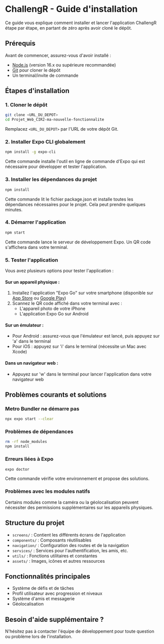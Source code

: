 # ChallengR - Guide d'installation

Ce guide vous explique comment installer et lancer l'application ChallengR étape par étape, en partant de zéro après avoir cloné le dépôt.

## Prérequis

Avant de commencer, assurez-vous d'avoir installé :

- [Node.js](https://nodejs.org/) (version 16.x ou supérieure recommandée)
- [Git](https://git-scm.com/downloads) pour cloner le dépôt
- Un terminal/invite de commande

## Étapes d'installation

### 1. Cloner le dépôt

```bash
git clone <URL_DU_DEPOT>
cd Projet_Web_CIR2-ma-nouvelle-fonctionnalite
```

Remplacez `<URL_DU_DEPOT>` par l'URL de votre dépôt Git.

### 2. Installer Expo CLI globalement

```bash
npm install -g expo-cli
```

Cette commande installe l'outil en ligne de commande d'Expo qui est nécessaire pour développer et tester l'application.

### 3. Installer les dépendances du projet

```bash
npm install
```

Cette commande lit le fichier package.json et installe toutes les dépendances nécessaires pour le projet. Cela peut prendre quelques minutes.

### 4. Démarrer l'application

```bash
npm start
```

Cette commande lance le serveur de développement Expo. Un QR code s'affichera dans votre terminal.

### 5. Tester l'application

Vous avez plusieurs options pour tester l'application :

#### Sur un appareil physique :
1. Installez l'application "Expo Go" sur votre smartphone (disponible sur [App Store](https://apps.apple.com/app/apple-store/id982107779) ou [Google Play](https://play.google.com/store/apps/details?id=host.exp.exponent))
2. Scannez le QR code affiché dans votre terminal avec :
   - L'appareil photo de votre iPhone
   - L'application Expo Go sur Android

#### Sur un émulateur :
- Pour Android : assurez-vous que l'émulateur est lancé, puis appuyez sur 'a' dans le terminal
- Pour iOS : appuyez sur 'i' dans le terminal (nécessite un Mac avec Xcode)

#### Dans un navigateur web :
- Appuyez sur 'w' dans le terminal pour lancer l'application dans votre navigateur web

## Problèmes courants et solutions

### Metro Bundler ne démarre pas
```bash
npx expo start --clear
```

### Problèmes de dépendances
```bash
rm -rf node_modules
npm install
```

### Erreurs liées à Expo
```bash
expo doctor
```
Cette commande vérifie votre environnement et propose des solutions.

### Problèmes avec les modules natifs
Certains modules comme la caméra ou la géolocalisation peuvent nécessiter des permissions supplémentaires sur les appareils physiques.

## Structure du projet

- `screens/` : Contient les différents écrans de l'application
- `components/` : Composants réutilisables
- `navigation/` : Configuration des routes et de la navigation
- `services/` : Services pour l'authentification, les amis, etc.
- `utils/` : Fonctions utilitaires et constantes
- `assets/` : Images, icônes et autres ressources

## Fonctionnalités principales

- Système de défis et de tâches
- Profil utilisateur avec progression et niveaux
- Système d'amis et messagerie
- Géolocalisation

## Besoin d'aide supplémentaire ?

N'hésitez pas à contacter l'équipe de développement pour toute question ou problème lors de l'installation.
